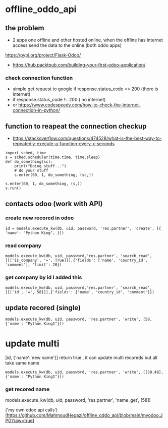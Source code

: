 # offline_oddo_api

## the problem
* 2 apps one offline and other hosted online, when the offline has internet access send the data to the online (both oddo apps)

https://pypi.org/project/Flask-Odoo/



* https://hub.packtpub.com/building-your-first-odoo-application/


### check connection function
* simple get request to google if response.status_code == 200 (there is internet)
* if response.status_code != 200 ( no internet)
* or https://www.codespeedy.com/how-to-check-the-internet-connection-in-python/


## function to reapeat the connection checkup

* https://stackoverflow.com/questions/474528/what-is-the-best-way-to-repeatedly-execute-a-function-every-x-seconds
```
import sched, time
s = sched.scheduler(time.time, time.sleep)
def do_something(sc): 
    print("Doing stuff...")
    # do your stuff
    s.enter(60, 1, do_something, (sc,))

s.enter(60, 1, do_something, (s,))
s.run()
```

## contacts odoo (work with API)

### create new recored in odoo 
```
id = models.execute_kw(db, uid, password, 'res.partner', 'create', [{ 'name': "Python King", }])
```

### read company

```
models.execute_kw(db, uid, password,'res.partner', 'search_read',[[['is_company', '=', True]]],{'fields': ['name', 'country_id', 'comment'], 'limit': 20})
```

### get company by id I added this

```
models.execute_kw(db, uid, password,'res.partner', 'search_read',[[['id', '=', 58]]],{'fields': ['name', 'country_id', 'comment']})
```

## update recored (single)
```
models.execute_kw(db, uid, password, 'res.partner', 'write', [58, {'name': "Python King1"}])
```

# update multi
[id, {'name':'new name'}] return true , it can update multi recoreds but all take same name

```
models.execute_kw(db, uid, password, 'res.partner', 'write', [[58,48], {'name': "Python King1"}])
```

### get recored name

models.execute_kw(db, uid, password, 'res.partner', 'name_get', [58])


('my own odoo api calls')[https://github.com/MahmoudHegazi/offline_oddo_api/blob/main/myodoo.JPG?raw=true]
